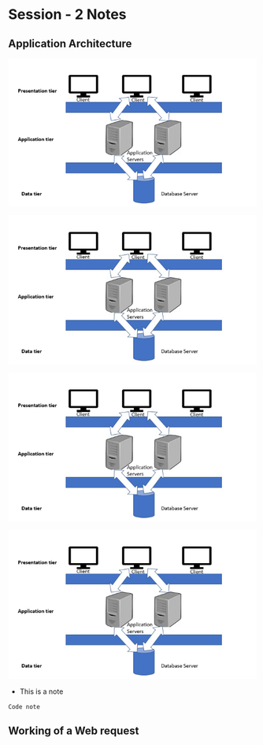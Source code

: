 # Session - 2 Notes

## Application Architecture

![3-Tier-Architecture](assets/3-tier-architecture.webp)

![3-Tier-Architecture](assets/3-tier-architecture-copy.jpg)

![](assets/3-tier-architecture-copyPNG.png)

![](assets/3-tier-architecture-copyTIFF.tiff)

- This is a note
```
Code note
```


## Working of a Web request
